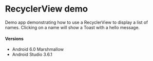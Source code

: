 # RecyclerView demo
 Demo app demonstrating how to use a RecyclerView to display a list of names. Clicking on a name will show a Toast with a hello message.

#### Versions
 - Android 6.0 Marshmallow 
 - Android Studio 3.6.1 
